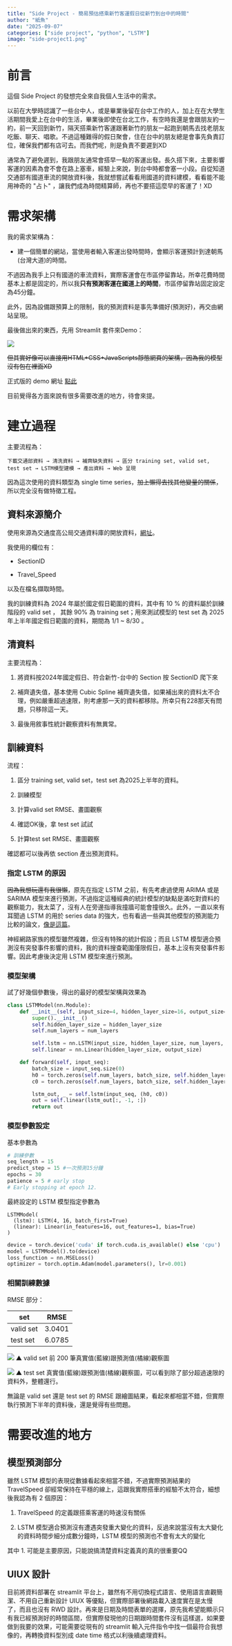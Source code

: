 ```yaml
---
title: "Side Project - 簡易預估搭乘新竹客運假日從新竹到台中的時間"
author: "紙魚"
date: "2025-09-07"
categories: ["side project", "python", "LSTM"]
image: "side-project1.png"
---
```


# 前言

這個 Side Project 的發想完全來自我個人生活中的需求。

以前在大學時認識了一些台中人，或是畢業後留在台中工作的人，加上在在大學生活期間我愛上在台中的生活，畢業後即使在台北工作，有空時我還是會跟朋友約一約，前一天回到新竹，隔天搭乘新竹客運跟著新竹的朋友一起跑到朝馬去找老朋友吃飯、聊天、唱歌。不過這種難得的假日聚會，住在台中的朋友總是會事先負責訂位，確保我們都有店可去。而我們呢，則是負責不要遲到XD

通常為了避免遲到，我跟朋友通常會搭早一點的客運出發。長久搭下來，主要影響客運的因素為會不會在路上塞車，經驗上來說，到台中時都會塞一小段。自從知道交通部有國道車流的開放資料後，我就想嘗試看看用國道的資料建模，看看能不能用神奇的 "占卜" ，讓我們成為時間精算師，再也不要搭這麼早的客運了！XD

# 需求架構

我的需求架構為：

- 建一個簡單的網站，當使用者輸入客運出發時間時，會顯示客運預計到達朝馬(台灣大道)的時間。

不過因為我手上只有國道的車流資料，實際客運會在市區停留靠站，所幸花費時間基本上都是固定的，所以我**只有預測客運在國道上的時間**，市區停留靠站固定設定為45分鐘。

此外，因為設備跟預算上的限制，我的預測資料是事先準備好(預測好)，再交由網站呈現。

最後做出來的東西，先用 Streamlit 套件來Demo：

![ ](side-project1.png)

~~但其實好像可以直接用HTML+CSS+JavaScripts靜態網頁的架構，因為我的模型沒有包在裡面XD~~

正式版的 demo 網址 [點此](https://sideprojectapp-hwmfunbcl8sadxbpuvte4p.streamlit.app/)

目前覺得各方面來說有很多需要改進的地方，待會來提。


# 建立過程

主要流程為：

```
下載交通部資料 → 清洗資料 → 補齊缺失資料 → 區分 training set, valid set, test set → LSTM模型建模 → 產出資料 → Web 呈現 
```

 因為這次使用的資料類型為 single time series，~~加上懶得去找其他變量的關係~~，所以完全沒有做特徵工程。

## 資料來源簡介

使用來源為交通度高公局交通資料庫的開放資料，[網址](https://tisvcloud.freeway.gov.tw/history/motc20/Section/)。

我使用的欄位有：

- SectionID 

- Travel_Speed

以及在檔名擷取時間。

我的訓練資料為 2024 年屬於國定假日範圍的資料，其中有 10 % 的資料屬於訓練階段的 valid set ， 其餘 90% 為 training set；用來測試模型的 test set 為 2025年上半年國定假日範圍的資料，期間為 1/1 ~ 8/30 。


## 清資料

主要流程為：

1. 將資料按2024年國定假日、符合新竹-台中的 Section 按 SectionID 爬下來

2. 補齊遺失值，基本使用 Cubic Spline 補齊遺失值，如果補出來的資料太不合理，例如嚴重超過速限，則考慮那一天的資料都移除。所幸只有228那天有問題，只移除這一天。

3. 最後用敘事性統計觀察資料有無異常。



## 訓練資料

流程：

1. 區分 training set, valid set，test set 為2025上半年的資料。

2. 訓練模型

3. 計算valid set RMSE、畫圖觀察

4. 確認OK後，拿 test set 試試

5. 計算test set RMSE、畫圖觀察

確認都可以後再依 section 產出預測資料。

### 指定 LSTM 的原因

~~因為我想玩還有我很懶~~，原先在指定 LSTM 之前，有先考慮過使用 ARIMA 或是 SARIMA 模型來進行預測，不過指定這種經典的統計模型的缺點是滿吃對資料的觀察能力，我太菜了，沒有人在旁邊指導我撞牆可能會撞很久。此外，一直以來有耳聞過 LSTM 的用於 series data 的強大，也有看過一些與其他模型的預測能力比較的論文，[像是這篇](https://ieeexplore.ieee.org/abstract/document/9691669/)。

神經網路家族的模型雖然複雜，但沒有特殊的統計假設；而且 LSTM 模型適合預測沒有突發事件影響的資料，我的資料搜查範圍僅限假日，基本上沒有突發事件影響。因此考慮後決定用 LSTM 模型來進行預測。

### 模型架構

試了好幾個參數後，得出的最好的模型架構與效果為

```python
class LSTMModel(nn.Module):
    def __init__(self, input_size=4, hidden_layer_size=16, output_size=1, num_layers=1):
        super().__init__()
        self.hidden_layer_size = hidden_layer_size
        self.num_layers = num_layers

        self.lstm = nn.LSTM(input_size, hidden_layer_size, num_layers, batch_first=True)
        self.linear = nn.Linear(hidden_layer_size, output_size)

    def forward(self, input_seq):
        batch_size = input_seq.size(0)
        h0 = torch.zeros(self.num_layers, batch_size, self.hidden_layer_size).to(input_seq.device)
        c0 = torch.zeros(self.num_layers, batch_size, self.hidden_layer_size).to(input_seq.device)

        lstm_out, _ = self.lstm(input_seq, (h0, c0))
        out = self.linear(lstm_out[:, -1, :])
        return out
```

### 模型參數設定

基本參數為

```python
# 訓練參數
seq_length = 15
predict_step = 15 #一次預測15分鐘
epochs = 30
patience = 5 # early stop
# Early stopping at epoch 12.
```

最終設定的 LSTM 模型指定參數為

```
LSTMModel(
  (lstm): LSTM(4, 16, batch_first=True)
  (linear): Linear(in_features=16, out_features=1, bias=True)
)
```

```python
device = torch.device('cuda' if torch.cuda.is_available() else 'cpu')
model = LSTMModel().to(device)
loss_function = nn.MSELoss()
optimizer = torch.optim.Adam(model.parameters(), lr=0.001)
```

### 相關訓練數據

RMSE 部分：

| set| RMSE|
|--- | --- |
|valid set | 3.0401| 
|test set | 6.0785 |

![ ](side-project2.png)
▲ valid set 前 200 筆真實值(藍線)跟預測值(橘線)觀察圖


![ ](side-project3.png)
▲ test set 真實值(藍線)跟預測值(橘線)觀察圖，可以看到除了部分超過速限的資料外，整體還行。

無論是 valid set 還是 test set 的 RMSE 跟繪圖結果，看起來都相當不錯，但實際執行預測下半年的資料後，還是覺得有些問題。

# 需要改進的地方

## 模型預測部分

雖然 LSTM 模型的表現從數據看起來相當不錯，不過實際預測結果的 TravelSpeed 卻經常保持在平穩的線上，這跟我實際搭車的經驗不太符合，細想後我認為有 2 個原因：

1. TravelSpeed 的定義跟搭乘客運的時速沒有關係

2. LSTM 模型適合預測沒有遭遇突發重大變化的資料，反過來說當沒有太大變化的資料時間步細分成數分鐘時，LSTM 模型的預測也不會有太大的變化

其中 1. 可能是主要原因，只能說搞清楚資料定義真的真的很重要QQ

## UIUX 設計

目前將資料部署在 streamlit 平台上，雖然有不用切換程式語言、使用語言直觀簡潔、不用自己重新設計 UIUX 等優點，但實際部署後網路載入速度實在是太慢了，而且也沒有 RWD 設計。再來是日期及時間表單的選擇，原先我希望能顯示只有我已經預測好的時間區間，但實際發現他的日期跟時間套件沒有這樣選，如果要做到我要的效果，可能需要從現有的 streamlit 輸入元件指令中找一個最符合我想像的，再轉換資料型別成 date time 格式以利後續處理資料。

